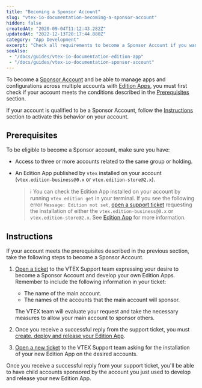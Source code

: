 ```yaml
---
title: "Becoming a Sponsor Account"
slug: "vtex-io-documentation-becoming-a-sponsor-account"
hidden: false
createdAt: "2020-09-04T11:12:43.282Z"
updatedAt: "2022-12-13T20:17:44.880Z"
category: "App Development"
excerpt: "Check all requirements to become a Sponsor Account if you want to publish Edition apps for child accounts."
seeAlso:
 - "/docs/guides/vtex-io-documentation-edition-app"
 - "/docs/guides/vtex-io-documentation-sponsor-account"
---
```

To become a [Sponsor Account](https://developers.vtex.com/docs/guides/vtex-io-documentation-sponsor-account) and be able to manage apps and configurations across multiple accounts with [Edition Apps](https://developers.vtex.com/docs/guides/vtex-io-documentation-edition-app), you must first check if your account meets the conditions described in the [Prerequisites](#prerequisites) section.

If your account is qualified to be a Sponsor Account, follow the [Instructions](#instructions) section to activate this behavior on your account.

## Prerequisites

To be eligible to become a Sponsor account, make sure you have:

- Access to three or more accounts related to the same group or holding.
- An Edition App published by `vtex` installed on your account (`vtex.edition-business@0.x` or `vtex.edition-store@2.x`).

  > ℹ️ You can check the Edition App installed on your account by running `vtex edition get` in your terminal. If you see the following error `Message: Edition not set`, [open a support ticket](https://help-tickets.vtex.com/smartlink/sso/login/zendesk) requesting the installation of either the `vtex.edition-business@0.x` or `vtex.edition-store@2.x`. See [Edition App](https://developers.vtex.com/docs/guides/vtex-io-documentation-edition-app) for more information.

## Instructions

If your account meets the prerequisites described in the previous section, take the following steps to become a Sponsor Account.  

1. [Open a ticket](https://help-tickets.vtex.com/smartlink/sso/login/zendesk) to the VTEX Support team expressing your desire to become a Sponsor Account and develop your own Edition Apps. Remember to include the following information in your ticket:
    - The name of the main account.
    - The names of the accounts that the main account will sponsor.

    The VTEX team will evaluate your request and take the necessary measures to allow your main account to sponsor others.
2. Once you receive a successful reply from the support ticket, you must [create, deploy and release your Edition App](https://developers.vtex.com/docs/guides/vtex-io-documentation-configuring-an-edition-app).
3. [Open a new ticket](https://help-tickets.vtex.com/smartlink/sso/login/zendesk) to the VTEX Support team asking for the installation of your new Edition App on the desired accounts.

Once you receive a successful reply from your support ticket, you'll be able to have child accounts sponsored by the account you just used to develop and release your new Edition App.
